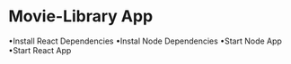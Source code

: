 # Movie-Library App
•Install React Dependencies
•Instal Node Dependencies
•Start Node App
•Start React App
